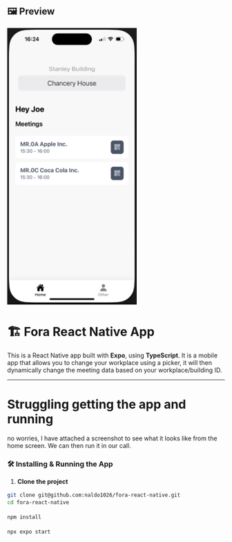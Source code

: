 ## 🖼️ Preview

<img src="assets/fora-mobile-app.png" alt="Fora Mobile App" width="300" />

# 🏗️ Fora React Native App

This is a React Native app built with **Expo**, using **TypeScript**. It is a mobile app that allows you to change your workplace using a picker, it will then dynamically change the meeting data based on your workplace/building ID.

---

# Struggling getting the app and running

no worries, I have attached a screenshot to see what it looks like from the home screen. We can then run it in our call.

### 🛠 Installing & Running the App

1. **Clone the project**

```bash
git clone git@github.com:naldo1026/fora-react-native.git
cd fora-react-native

npm install

npx expo start
```
